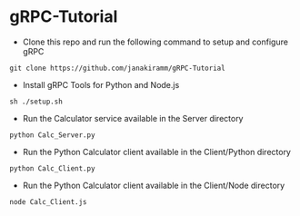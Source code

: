 # gRPC-Tutorial

* Clone this repo and run the following command to setup and configure gRPC

```
git clone https://github.com/janakiramm/gRPC-Tutorial

````

* Install gRPC Tools for Python and Node.js

```
sh ./setup.sh

````

* Run the Calculator service available in the Server directory

```
python Calc_Server.py

````

* Run the Python Calculator client available in the Client/Python directory

```
python Calc_Client.py

````

* Run the Python Calculator client available in the Client/Node directory

```
node Calc_Client.js

````
